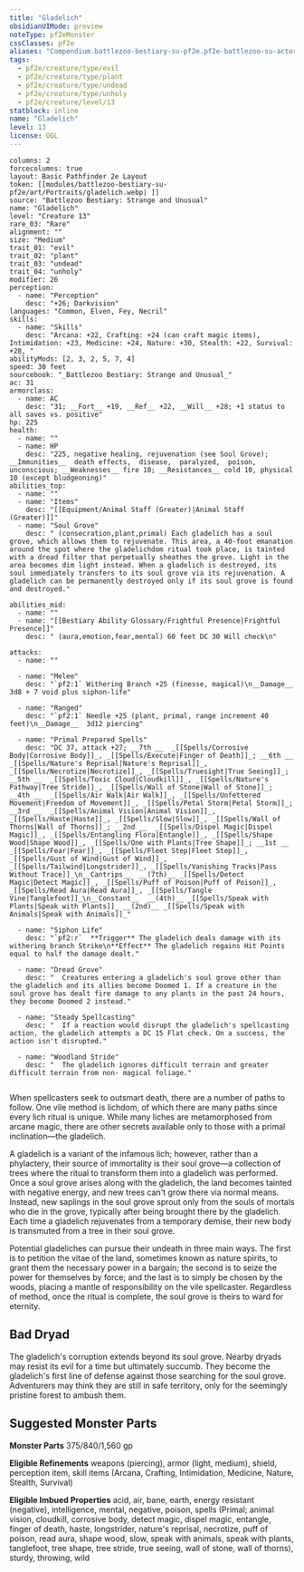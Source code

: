 ```yaml
---
title: "Gladelich"
obsidianUIMode: preview
noteType: pf2eMonster
cssClasses: pf2e
aliases: "Compendium.battlezoo-bestiary-su-pf2e.pf2e-battlezoo-su-actors.Actor.ectZdcz1uVthUvOH" 
tags:
  - pf2e/creature/type/evil
  - pf2e/creature/type/plant
  - pf2e/creature/type/undead
  - pf2e/creature/type/unholy
  - pf2e/creature/level/13
statblock: inline
name: "Gladelich"
level: 13
license: OGL
---
```


```statblock
columns: 2
forcecolumns: true
layout: Basic Pathfinder 2e Layout
token: [[modules/battlezoo-bestiary-su-pf2e/art/Portraits/gladelich.webp| ]]
source: "Battlezoo Bestiary: Strange and Unusual"
name: "Gladelich"
level: "Creature 13"
rare_03: "Rare"
alignment: ""
size: "Medium"
trait_01: "evil"
trait_02: "plant"
trait_03: "undead"
trait_04: "unholy"
modifier: 26
perception:
  - name: "Perception"
    desc: "+26; Darkvision"
languages: "Common, Elven, Fey, Necril"
skills:
  - name: "Skills"
    desc: "Arcana: +22, Crafting: +24 (can craft magic items), Intimidation: +23, Medicine: +24, Nature: +30, Stealth: +22, Survival: +28, "
abilityMods: [2, 3, 2, 5, 7, 4]
speed: 30 feet
sourcebook: "_Battlezoo Bestiary: Strange and Unusual_"
ac: 31
armorclass:
  - name: AC
    desc: "31; __Fort__ +19, __Ref__ +22, __Will__ +28; +1 status to all saves vs. positive"
hp: 225
health:
  - name: ""
  - name: HP
    desc: "225, negative healing, rejuvenation (see Soul Grove); __Immunities__  death effects,  disease,  paralyzed,  poison,  unconscious; __Weaknesses__ fire 10; __Resistances__ cold 10, physical 10 (except bludgeoning)"
abilities_top:
  - name: ""
  - name: "Items"
    desc: "[[Equipment/Animal Staff (Greater)|Animal Staff (Greater)]]"
  - name: "Soul Grove"
    desc: " (consecration,plant,primal) Each gladelich has a soul grove, which allows them to rejuvenate. This area, a 40-foot emanation around the spot where the gladelichdom ritual took place, is tainted with a dread filter that perpetually sheathes the grove. Light in the area becomes dim light instead. When a gladelich is destroyed, its soul immediately transfers to its soul grove via its rejuvenation. A gladelich can be permanently destroyed only if its soul grove is found and destroyed."

abilities_mid:
  - name: ""
  - name: "[[Bestiary Ability Glossary/Frightful Presence|Frightful Presence]]"
    desc: " (aura,emotion,fear,mental) 60 feet DC 30 Will check\n"

attacks:
  - name: ""

  - name: "Melee"
    desc: "`pf2:1` Withering Branch +25 (finesse, magical)\n__Damage__  3d8 + 7 void plus siphon-life"

  - name: "Ranged"
    desc: "`pf2:1` Needle +25 (plant, primal, range increment 40 feet)\n__Damage__  3d12 piercing"

  - name: "Primal Prepared Spells"
    desc: "DC 37, attack +27; __7th __  _[[Spells/Corrosive Body|Corrosive Body]]_, _[[Spells/Execute|Finger of Death]]_; __6th __  _[[Spells/Nature's Reprisal|Nature's Reprisal]]_, _[[Spells/Necrotize|Necrotize]]_, _[[Spells/Truesight|True Seeing]]_; __5th __  _[[Spells/Toxic Cloud|Cloudkill]]_, _[[Spells/Nature's Pathway|Tree Stride]]_, _[[Spells/Wall of Stone|Wall of Stone]]_; __4th __  _[[Spells/Air Walk|Air Walk]]_, _[[Spells/Unfettered Movement|Freedom of Movement]]_, _[[Spells/Petal Storm|Petal Storm]]_; __3rd __  _[[Spells/Animal Vision|Animal Vision]]_, _[[Spells/Haste|Haste]]_, _[[Spells/Slow|Slow]]_, _[[Spells/Wall of Thorns|Wall of Thorns]]_; __2nd __  _[[Spells/Dispel Magic|Dispel Magic]]_, _[[Spells/Entangling Flora|Entangle]]_, _[[Spells/Shape Wood|Shape Wood]]_, _[[Spells/One with Plants|Tree Shape]]_; __1st __  _[[Spells/Fear|Fear]]_, _[[Spells/Fleet Step|Fleet Step]]_, _[[Spells/Gust of Wind|Gust of Wind]]_, _[[Spells/Tailwind|Longstrider]]_, _[[Spells/Vanishing Tracks|Pass Without Trace]]_\n__Cantrips__  __(7th)__ _[[Spells/Detect Magic|Detect Magic]]_, _[[Spells/Puff of Poison|Puff of Poison]]_, _[[Spells/Read Aura|Read Aura]]_, _[[Spells/Tangle Vine|Tanglefoot]]_\n__Constant__  __(4th)__ _[[Spells/Speak with Plants|Speak with Plants]]_ __(2nd)__ _[[Spells/Speak with Animals|Speak with Animals]]_"

  - name: "Siphon Life"
    desc: "`pf2:r`  **Trigger** The gladelich deals damage with its withering branch Strike\n**Effect** The gladelich regains Hit Points equal to half the damage dealt."

  - name: "Dread Grove"
    desc: "  Creatures entering a gladelich's soul grove other than the gladelich and its allies become Doomed 1. If a creature in the soul grove has dealt fire damage to any plants in the past 24 hours, they become Doomed 2 instead."

  - name: "Steady Spellcasting"
    desc: "  If a reaction would disrupt the gladelich's spellcasting action, the gladelich attempts a DC 15 Flat check. On a success, the action isn't disrupted."

  - name: "Woodland Stride"
    desc: "  The gladelich ignores difficult terrain and greater difficult terrain from non- magical foliage."
 
```



When spellcasters seek to outsmart death, there are a number of paths to follow. One vile method is lichdom, of which there are many paths since every lich ritual is unique. While many liches are metamorphosed from arcane magic, there are other secrets available only to those with a primal inclination—the gladelich.

A gladelich is a variant of the infamous lich; however, rather than a phylactery, their source of immortality is their soul grove—a collection of trees where the ritual to transform them into a gladelich was performed. Once a soul grove arises along with the gladelich, the land becomes tainted with negative energy, and new trees can't grow there via normal means. Instead, new saplings in the soul grove sprout only from the souls of mortals who die in the grove, typically after being brought there by the gladelich. Each time a gladelich rejuvenates from a temporary demise, their new body is transmuted from a tree in their soul grove.

Potential gladeliches can pursue their undeath in three main ways. The first is to petition the vitae of the land, sometimes known as nature spirits, to grant them the necessary power in a bargain; the second is to seize the power for themselves by force; and the last is to simply be chosen by the woods, placing a mantle of responsibility on the vile spellcaster. Regardless of method, once the ritual is complete, the soul grove is theirs to ward for eternity.

## Bad Dryad

The gladelich's corruption extends beyond its soul grove. Nearby dryads may resist its evil for a time but ultimately succumb. They become the gladelich's first line of defense against those searching for the soul grove. Adventurers may think they are still in safe territory, only for the seemingly pristine forest to ambush them.

## Suggested Monster Parts

**Monster Parts** 375/840/1,560 gp

**Eligible Refinements** weapons (piercing), armor (light, medium), shield, perception item, skill items (Arcana, Crafting, Intimidation, Medicine, Nature, Stealth, Survival)

**Eligible Imbued Properties** acid, air, bane, earth, energy resistant (negative), intelligence, mental, negative, poison, spells (Primal; animal vision, cloudkill, corrosive body, detect magic, dispel magic, entangle, finger of death, haste, longstrider, nature's reprisal, necrotize, puff of poison, read aura, shape wood, slow, speak with animals, speak with plants, tanglefoot, tree shape, tree stride, true seeing, wall of stone, wall of thorns), sturdy, throwing, wild
